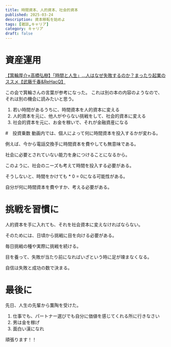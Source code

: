 ```yaml
---
title: 時間資本、人的資本、社会的資本
published: 2025-03-24
description: 資本移転を始めよ
tags: [雑談,キャリア]
category: キャリア
draft: false
---
```

# 資産運用
[【箕輪厚介×高橋弘樹】「時間と人生」…人はなぜ失敗するのか？まったり起業のススメ【武藤千春&ReHacQ】](https://www.youtube.com/watch?v=abnGVAuM5e4)

この会で箕輪さんの言葉が参考になった。
これは別の本の内容のようなので、それは別の機会に読みたいと思う。

1. 若い時間があるうちに、時間資本を人的資本に変える
2. 人的資本を元に、他人がやらない挑戦をして、社会的資本に変える
3. 社会的資本を元に、お金を稼いで、それが金融資産になる

#　投資乗数
動画内では、個人によって何に時間資本を投入するかが変わる。

例えば、今から電話交換手に時間資本を費やしても無意味である。

社会に必要とされていない能力を身につけることになるから。

このように、社会のニーズも考えて時間を投入する必要がある。

そうしないと、時間をかけても * 0 = 0になる可能性がある。

自分が何に時間資本を費やすか、考える必要がある。

# 挑戦を習慣に
人的資本を手に入れても、それを社会資本に変えなければならない。

そのためには、日頃から挑戦に目を向ける必要がある。

毎日挑戦の種や実際に挑戦を続ける。

目を養って、失敗が当たり前になればいざという時に足が竦まなくなる。

自信は失敗と成功の数で決まる。

# 最後に

先日、人生の先輩から薫陶を受けた。

1. 仕事でも、パートナー選びでも自分に価値を感じてくれる所に行きなさい
2. 男は金を稼げ
3. 面白い漢になれ

頑張ります！！
